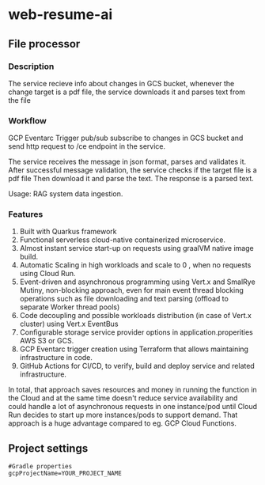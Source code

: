 # web-resume-ai

## File processor
### Description
The service recieve info about changes in GCS bucket, whenever the change target is a pdf file, the service downloads it and parses text from the file 
### Workflow
GCP Eventarc Trigger pub/sub subscribe to changes in GCS bucket and send http request to /ce endpoint in the service.

The service receives the message in json format, parses and validates it.
After successful message validation, the service checks if the target file is a pdf file
Then download it and parse the text. 
The response is a parsed text. 

Usage: RAG system data ingestion.

### Features
1. Built with Quarkus framework
2. Functional serverless cloud-native containerized microservice.
3. Almost instant service start-up on requests using graalVM native image build.
4. Automatic Scaling in high workloads and scale to 0 , when no requests using Cloud Run.
5. Event-driven and asynchronous programming using Vert.x and SmalRye Mutiny, 
non-blocking approach, even for main event thread blocking operations such as file downloading and text parsing (offload to separate Worker thread pools)
6. Code decoupling and possible workloads distribution (in case of Vert.x cluster) using Vert.x EventBus
7. Configurable storage service provider options in application.properities AWS S3 or GCS. 
8. GCP Eventarc trigger creation using Terraform that allows maintaining infrastructure in code.
9. GitHub Actions for CI/CD, to verify, build and deploy service and related infrastructure. 

In total, that approach saves resources and money in running the function in the Cloud 
and at the same time doesn't reduce service availability
and could handle a lot of asynchronous requests in one instance/pod until Cloud Run decides to start up more instances/pods to support demand. 
That approach is a huge advantage compared to eg. GCP Cloud Functions.  

## Project settings

```properties
#Gradle properties
gcpProjectName=YOUR_PROJECT_NAME
```
